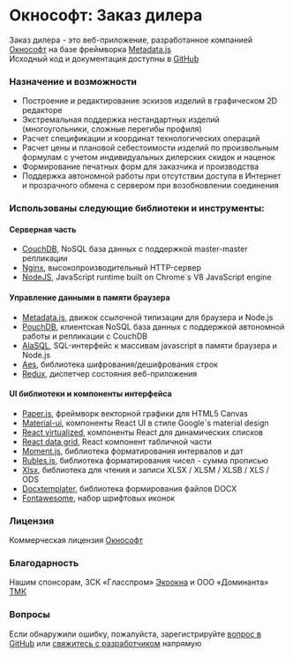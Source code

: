 # Окнософт: Заказ дилера
Заказ дилера - это веб-приложение, разработанное компанией [Окнософт](http://www.oknosoft.ru/) на базе фреймворка [Metadata.js](https://github.com/oknosoft/metadata.js/tree/master/packages)  
Исходный код и документация доступны в [GitHub <i className="fa fa-github-alt"></i>](https://github.com/oknosoft/windowbuilder)

### Назначение и возможности
- Построение и редактирование эскизов изделий в графическом 2D редакторе
- Экстремальная поддержка нестандартных изделий (многоугольники, сложные перегибы профиля)
- Расчет спецификации и координат технологических операций
- Расчет цены и плановой себестоимости изделий по произвольным формулам с учетом индивидуальных дилерских скидок и наценок
- Формирование печатных форм для заказчика и производства
- Поддержка автономной работы при отсутствии доступа в Интернет и прозрачного обмена с сервером при возобновлении соединения

### Использованы следующие библиотеки и инструменты:

#### Серверная часть
- [CouchDB](https://couchdb.apache.org), NoSQL база данных с поддержкой master-master репликации
- [Nginx](https://nginx.org/ru), высокопроизводительный HTTP-сервер
- [NodeJS](https://nodejs.org/ru), JavaScript runtime built on Chrome`s V8 JavaScript engine

#### Управление данными в памяти браузера
- [Metadata.js](https://github.com/oknosoft/metadata.js/tree/develop/packages), движок ссылочной типизации для браузера и Node.js
- [PouchDB](https://pouchdb.com/), клиентская NoSQL база данных с поддержкой автономной работы и репликации с CouchDB
- [AlaSQL](https://github.com/agershun/alasql), SQL-интерфейс к массивам javascript в памяти браузера и Node.js
- [Aes](http://www.movable-type.co.uk/scripts/aes.html), библиотека шифрования/дешифрования строк
- [Redux](https://github.com/reactjs/redux), диспетчер состояния веб-приложения

#### UI библиотеки и компоненты интерфейса
- [Paper.js](http://paperjs.org), фреймворк векторной графики для HTML5 Canvas
- [Material-ui](https://material-ui-next.com), компоненты React UI в стиле Google`s material design
- [React virtualized](https://github.com/bvaughn/react-virtualized), компоненты React для динамических списков
- [React data grid](https://github.com/adazzle/react-data-grid), React компонент табличной части
- [Moment.js](http://momentjs.com), библиотека форматирования интервалов и дат
- [Rubles.js](http://meritt.github.io/rubles), библиотека форматирования чисел - сумма прописью
- [Xlsx](https://github.com/SheetJS/js-xlsx), библиотека для чтения и записи XLSX / XLSM / XLSB / XLS / ODS
- [Docxtemplater](https://github.com/open-xml-templating/docxtemplater), библиотека формирования файлов DOCX
- [Fontawesome](https://fortawesome.github.io/Font-Awesome), набор шрифтовых иконок

### Лицензия
Коммерческая лицензия [Окнософт](https://github.com/oknosoft/windowbuilder/blob/master/LICENSE.ru.md)

### Благодарность
Нашим спонсорам, ЗСК «Гласспром» [Экоокна](https://www.ecookna.ru/partnerstvo/stante-dilerom) и ООО «Доминанта» [ТМК](http://tmk-company.ru/contacts) 

### Вопросы
Если обнаружили ошибку, пожалуйста, зарегистрируйте [вопрос в GitHub](https://github.com/oknosoft/windowbuilder/issues?utf8=%E2%9C%93&q=is%3Aissue) или <a href="mailto:info@oknosoft.ru?subject=windowbuilder">свяжитесь с разработчиком</a> напрямую

